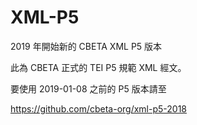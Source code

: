 # XML-P5
2019 年開始新的 CBETA XML P5 版本

此為 CBETA 正式的 TEI P5 規範 XML 經文。

要使用 2019-01-08 之前的 P5 版本請至

https://github.com/cbeta-org/xml-p5-2018